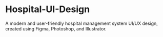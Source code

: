# Hospital-UI-Design
A modern and user-friendly hospital management system UI/UX design, created using Figma, Photoshop, and Illustrator.
